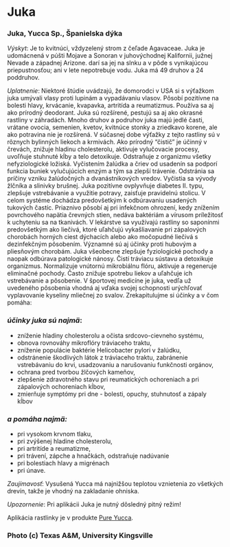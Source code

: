 Juka
====

### Juka, Yucca Sp., Španielska dýka

*Výskyt*: Je to kvitnúci, vždyzelený strom z čeľade Agavaceae. Juka je
udomácnená v púšti Mojave a Sonoran v juhovýchodnej Kalifornii, južnej Nevade a
západnej Arizone. darí sa jej na slnku a v pôde s vynikajúcou priepustnosťou;
ani v lete nepotrebuje vodu. Juka má 49 druhov a 24 poddruhov.

*Uplatnenie*: Niektoré štúdie uvádzajú, že domorodci v USA si s výťažkom juka
umývali vlasy proti lupinám a vypadávaniu vlasov. Pôsobí pozitívne na bolesti
hlavy, krvácanie, kvapavka, artritída a reumatizmus. Používa sa aj ako prírodný
deodorant. Juka sú rozšírené, pestujú sa aj ako okrasné rastliny v záhradách.
Mnoho druhov a podruhov juka majú jedlé časti, vrátane ovocia, semenien, kvetov,
kvitnúce stonky a zriedkavo korene, ale ako potravina nie je rozšírená. V
súčasnej dobe výťažky z tejto rastliny sú v rôznych bylinných liekoch a
krmivách. Ako prírodný “čistič” je účinný v črevách, znižuje hladinu
cholesterolu, aktivuje vylučovacie procesy, uvoľňuje stuhnuté kĺby a telo
detoxikuje. Odstraňuje z organizmu všetky nefyziologické ložiská. Vyčistením
žalúdka a čriev od usadenín sa podporí funkcia buniek vylučujúcich enzým a tým
sa zlepší trávenie. Odstránia sa príčiny vzniku žalúdočných a dvanástnikových
vredov. Vyčistia sa vývody žlčníka a slinivky brušnej. Juka pozitívne ovplyvňuje
diabetes II. typu, zlepšuje vstrebávanie a využitie potravy, zaisťuje pravidelnú
stolicu. V celom systéme dochádza predovšetkým k odbúravaniu usadených tukových
častíc. Priaznivo pôsobí aj pri infekčnom ohrození, kedy znížením povrchového
napätia črevných stien, nedáva baktériám a vírusom príležitosť k uchyteniu sa na
tkanivách. V lekárstve sa využívajú rastliny so saponínmi predovšetkým ako
liečivá, ktoré uľahčujú vykašliavanie pri zápalových chorobách horných ciest
dýchacích alebo ako močopudné liečivá s dezinfekčným pôsobením. Významné sú aj
účinky proti hubovým a pliesňovým chorobám. Juka všeobecne zlepšuje fyziologické
pochody a naopak odbúrava patologické nánosy. Čistí tráviacu sústavu a
detoxikuje organizmus. Normalizuje vnútornú mikrobiálnu flóru, aktivuje a
regeneruje eliminačné pochody. Často znižuje spotrebu liekov a uľahčuje ich
vstrebávanie a pôsobenie. V športovej medicíne je juka, vedľa už uvedeného
pôsobenia vhodná aj vďaka svojej schopnosti urýchľovať vyplavovanie kyseliny
mliečnej zo svalov. Zrekapitulujme si účinky a v čom pomáha:

### *účinky juka sú najmä*:

* zníženie hladiny cholesterolu a očista srdcovo-cievneho systému,
* obnova rovnováhy mikroflóry tráviaceho traktu,
* zníženie populácie baktérie Helicobacter pylori v žalúdku,
* odstránenie škodlivých látok z tráviaceho traktu, zabránenie vstrebávaniu do krvi, usadzovaniu a narušovaniu funkčnosti orgánov,
* ochrana pred tvorbou žlčových kameňov,
* zlepšenie zdravotného stavu pri reumatických ochoreniach a pri zápalových ochoreniach kĺbov,
* zmierňuje symptómy pri dne - bolesti, opuchy, stuhnutosť a zápaly kĺbov

### *a pomáha najmä:*

* pri vysokom krvnom tlaku,
* pri zvýšenej hladine cholesterolu,
* pri artritíde a reumatizme,
* pri trávení, zápche a hnačkách, odstraňuje nadúvanie
* pri bolestiach hlavy a migrénach
* pri únave.

*Zaujímavosť*: Vysušená Yucca má najnižšou teplotou vznietenia zo všetkých
drevín, takže je vhodný na zakladanie ohniska.

*Upozornenie*: Pri aplikácii Juka je nutný dôsledný pitný režim!

Aplikácia rastlinky je v produkte [Pure
Yucca](../procvi/pure-yucca).

### Photo (c) Texas A&M, University Kingsville

